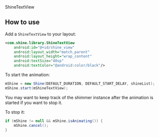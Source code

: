 ShineTextView


## How to use

Add a `ShineTextView` to your layout:
```xml
<com.shine.library.ShineTextView
    android:id="@+id/shine_view"
    android:layout_width="match_parent"
    android:layout_height="wrap_content"
    android:textSize="40sp"
    android:textColor="@android:color/black"/>
```

To start the animation:
```java
mShine = new Shine(DEFAULT_DURATION, DEFAULT_START_DELAY, shineList);
mShine.start(mShineTextView);
```

You may want to keep track of the shimmer instance after the animation is started if you want to stop it.

To stop it:
```java
if (mShine != null && mShine.isAnimating()) {
    mShine.cancel();
}
```
